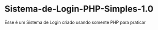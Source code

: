 # Sistema-de-Login-PHP-Simples-1.0
Esse é um Sistema de Login criado usando somente PHP para praticar
